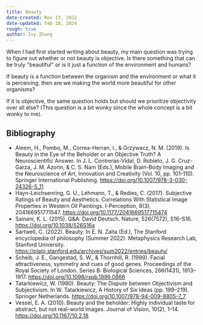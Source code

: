 ```yaml
---
title: Beauty
date-created: Nov 13, 2022
date-updated: Feb 18, 2024
rough: true 
author: Ivy Zhang
---
```


When I had first started writing about beauty, my main question was trying to figure out whether or not beauty is objective. Is there something that can be truly "beautiful" or is it just a function of the environment and humans?

If beauty is a function between the organism and the environment or what it is perceiving, then are we making the world more beautiful for other organisms?

If it is objective, the same question holds but should we prioritize objectivity over all else? (This question is a bit wonky since the whole concept is a bit wonky to me).

## Bibliography

- Aleem, H., Pombo, M., Correa-Herran, I., & Grzywacz, N. M. (2019). Is Beauty in the Eye of the Beholder or an Objective Truth? A Neuroscientific Answer. In J. L. Contreras-Vidal, D. Robleto, J. G. Cruz-Garza, J. M. Azorín, & C. S. Nam (Eds.), Mobile Brain-Body Imaging and the Neuroscience of Art, Innovation and Creativity (Vol. 10, pp. 101–110). Springer International Publishing. https://doi.org/10.1007/978-3-030-24326-5_11
- Hayn-Leichsenring, G. U., Lehmann, T., & Redies, C. (2017). Subjective Ratings of Beauty and Aesthetics: Correlations With Statistical Image Properties in Western Oil Paintings. I-Perception, 8(3), 204166951771547. https://doi.org/10.1177/2041669517715474
- Sainani, K. L. (2015). Q&A: David Deutsch. Nature, 526(7572), S16–S16. https://doi.org/10.1038/526S16a
- Sartwell, C. (2022). Beauty. In E. N. Zalta (Ed.), The Stanford encyclopedia of philosophy (Summer 2022). Metaphysics Research Lab, Stanford University. https://plato.stanford.edu/archives/sum2022/entries/beauty/
- Scheib, J. E., Gangestad, S. W., & Thornhill, R. (1999). Facial attractiveness, symmetry and cues of good genes. Proceedings of the Royal Society of London. Series B: Biological Sciences, 266(1431), 1913–1917. https://doi.org/10.1098/rspb.1999.0866
- Tatarkiewicz, W. (1980). Beauty: The Dispute between Objectivism and Subjectivism. In W. Tatarkiewicz, A History of Six Ideas (pp. 199–219). Springer Netherlands. https://doi.org/10.1007/978-94-009-8805-7_7
- Vessel, E. A. (2010). Beauty and the beholder: Highly individual taste for abstract, but not real-world images. Journal of Vision, 10(2), 1–14. https://doi.org/10.1167/10.2.18
